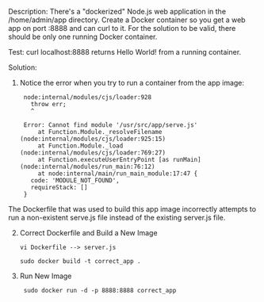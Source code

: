 Description: There's a "dockerized" Node.js web application in the /home/admin/app directory. Create a Docker container so you get a web app on port :8888 and can curl to it. For the solution to be valid, there should be only one running Docker container.

Test: curl localhost:8888 returns Hello World! from a running container.



Solution: 

1. Notice the error when you try to run a container from the app image: 

        node:internal/modules/cjs/loader:928
          throw err;
          ^
        
        Error: Cannot find module '/usr/src/app/serve.js'
            at Function.Module._resolveFilename (node:internal/modules/cjs/loader:925:15)
            at Function.Module._load (node:internal/modules/cjs/loader:769:27)
            at Function.executeUserEntryPoint [as runMain] (node:internal/modules/run_main:76:12)
            at node:internal/main/run_main_module:17:47 {
          code: 'MODULE_NOT_FOUND',
          requireStack: []
        }


The Dockerfile that was used to build this app image incorrectly attempts to run a non-existent serve.js file instead of the existing server.js file. 


2. Correct Dockerfile and Build a New Image
     
       vi Dockerfile --> server.js 
       
       sudo docker build -t correct_app . 

3. Run New Image
   
        sudo docker run -d -p 8888:8888 correct_app
